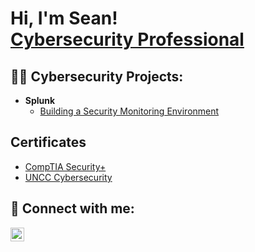 <h1>Hi, I'm Sean! <br/><a href="https://github.com/sdegree1">Cybersecurity Professional</a> <a href="https://www.linkedin.com/in/seandegree/"></a>

<h2>👨‍💻 Cybersecurity Projects:</h2>

- <b>Splunk</b>
  - [Building a Security Monitoring Environment](https://github.com/sdegree1/Building-a-Security-Monitoring-Environment)

<h2> Certificates</h2>

- [CompTIA Security+](https://www.credly.com/badges/b7d5633f-f495-485e-bdd4-a9ce413fa9cc/public_url)
- [UNCC Cybersecurity](https://www.credly.com/badges/b9b0772c-4290-42e2-a2d5-74eb808b428b/public_url)

<h2> 🤳 Connect with me:</h2>

[<img align="left" alt="JoshMadakor | LinkedIn" width="22px" src="https://cdn.jsdelivr.net/npm/simple-icons@v3/icons/linkedin.svg" />][linkedin]


[linkedin]: https://linkedin.com/in/seandegree

<!--
**sdegree1/sdegree1** is a ✨ _special_ ✨ repository because its `README.md` (this file) appears on your GitHub profile.

Here are some ideas to get you started:

- 🔭 I’m currently working on ...
- 🌱 I’m currently learning ...
- 👯 I’m looking to collaborate on ...
- 🤔 I’m looking for help with ...
- 💬 Ask me about ...
- 📫 How to reach me: ...
- 😄 Pronouns: ...
- ⚡ Fun fact: ...
